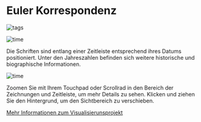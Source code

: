 # Euler Korrespondenz


![tags](img/infobar_tags.svg)


![time](img/infobar_time.svg)

Die Schriften sind entlang einer Zeitleiste entsprechend ihres Datums positioniert. Unter den Jahreszahlen befinden sich weitere historische und biographische Informationen.

![time](img/infobar_scroll.svg)

Zoomen Sie mit Ihrem Touchpad oder Scrollrad in den Bereich der Zeichnungen und Zeitleiste, um mehr Details zu sehen. Klicken und ziehen Sie den Hintergrund, um den Sichtbereich zu verschieben.

[Mehr Informationen zum Visualisierunsprojekt](https://vikusviewer.fh-potsdam.de/recs/)
